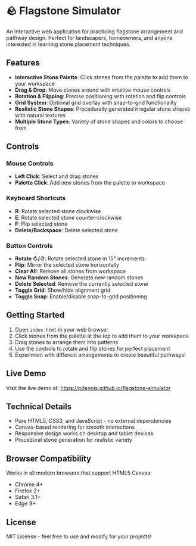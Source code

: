 # 🪨 Flagstone Simulator

An interactive web application for practicing flagstone arrangement and pathway design. Perfect for landscapers, homeowners, and anyone interested in learning stone placement techniques.

## Features

- **Interactive Stone Palette**: Click stones from the palette to add them to your workspace
- **Drag & Drop**: Move stones around with intuitive mouse controls
- **Rotation & Flipping**: Precise positioning with rotation and flip controls
- **Grid System**: Optional grid overlay with snap-to-grid functionality
- **Realistic Stone Shapes**: Procedurally generated irregular stone shapes with natural textures
- **Multiple Stone Types**: Variety of stone shapes and colors to choose from

## Controls

### Mouse Controls
- **Left Click**: Select and drag stones
- **Palette Click**: Add new stones from the palette to workspace

### Keyboard Shortcuts
- **R**: Rotate selected stone clockwise
- **E**: Rotate selected stone counter-clockwise  
- **F**: Flip selected stone
- **Delete/Backspace**: Delete selected stone

### Button Controls
- **Rotate ↻/↺**: Rotate selected stone in 15° increments
- **Flip**: Mirror the selected stone horizontally
- **Clear All**: Remove all stones from workspace
- **New Random Stones**: Generate new random stones
- **Delete Selected**: Remove the currently selected stone
- **Toggle Grid**: Show/hide alignment grid
- **Toggle Snap**: Enable/disable snap-to-grid positioning

## Getting Started

1. Open `index.html` in your web browser
2. Click stones from the palette at the top to add them to your workspace
3. Drag stones to arrange them into patterns
4. Use the controls to rotate and flip stones for perfect placement
5. Experiment with different arrangements to create beautiful pathways!

## Live Demo

Visit the live demo at: https://pdennis.github.io/flagstone-simulator

## Technical Details

- Pure HTML5, CSS3, and JavaScript - no external dependencies
- Canvas-based rendering for smooth interactions
- Responsive design works on desktop and tablet devices
- Procedural stone generation for realistic variety

## Browser Compatibility

Works in all modern browsers that support HTML5 Canvas:
- Chrome 4+
- Firefox 2+
- Safari 3.1+
- Edge 9+

## License

MIT License - feel free to use and modify for your projects!